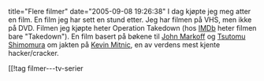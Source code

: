 title="Flere filmer"
date="2005-09-08 19:26:38"
I dag kjøpte jeg meg atter en film. En film jeg har sett en stund etter. Jeg har filmen på VHS, men ikke på DVD.  Filmen jeg kjøpte heter Operation Takedown (hos <a href="http://imdb.com/">IMDb</a> heter filmen bare "Takedown"). En film basert på bøkene til <a href="http://en.wikipedia.org/wiki/John_Markoff">John Markoff</a> og <a href="http://en.wikipedia.org/wiki/Tsutomu_Shimomura">Tsutomu Shimomura</a> om jakten på <a href="http://en.wikipedia.org/wiki/Kevin_mitnic">Kevin Mitnic</a>, en av verdens mest kjente hacker/cracker.

[[!tag  filmer---tv-serier
